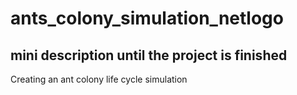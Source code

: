 # ants_colony_simulation_netlogo
## mini description until the project is finished
Creating an ant colony life cycle simulation 
